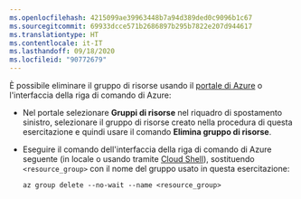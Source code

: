 ```yaml
---
ms.openlocfilehash: 4215099ae39963448b7a94d389ded0c9096b1c67
ms.sourcegitcommit: 69933dcce571b2686897b295b7822e207d944617
ms.translationtype: HT
ms.contentlocale: it-IT
ms.lasthandoff: 09/18/2020
ms.locfileid: "90772679"
---
```

È possibile eliminare il gruppo di risorse usando il [portale di Azure](https://portal.azure.com) o l'interfaccia della riga di comando di Azure:

- Nel portale selezionare **Gruppi di risorse** nel riquadro di spostamento sinistro, selezionare il gruppo di risorse creato nella procedura di questa esercitazione e quindi usare il comando **Elimina gruppo di risorse**.

- Eseguire il comando dell'interfaccia della riga di comando di Azure seguente (in locale o usando tramite [Cloud Shell](/azure/cloud-shell/overview)), sostituendo `<resource_group>` con il nome del gruppo usato in questa esercitazione:

    ```azurecli
    az group delete --no-wait --name <resource_group>
    ```
